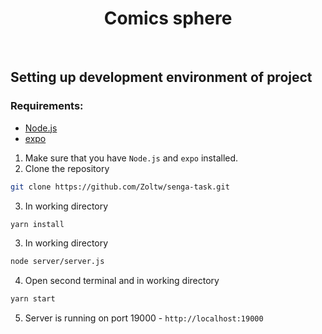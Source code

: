  <h1 align="center">Comics sphere</h1>
 <br/>

## Setting up development environment of project

 ### Requirements:
 - [Node.js](https://nodejs.org/en/)
 - [expo](https://expo.io/)

1. Make sure that you have `Node.js` and `expo` installed.
2. Clone the repository
 ```bash
 git clone https://github.com/Zoltw/senga-task.git
 ```
3. In working directory
 ```bash
yarn install
 ```
 3. In working directory
  ```bash
  node server/server.js
  ```
4. Open second terminal and in working directory
 ```bash
yarn start
 ```
 5. Server is running on port 19000 - `http://localhost:19000`
